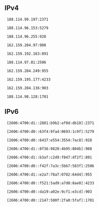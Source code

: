 ## IPv4
```
 188.114.99.197:2371
```
```
 188.114.96.153:5279
```
```
 188.114.96.255:928
```
```
 162.159.204.97:908
```
```
 162.159.192.163:891
```
```
 188.114.97.81:2506
```
```
 162.159.204.249:955
```
```
 162.159.195.177:4233
```
```
 162.159.204.136:903
```
```
 188.114.98.128:1701
```

## IPv6
```
 [2606:4700:d1::2881:b9b2:af0d:db10]:2371
```
```
 [2606:4700:d0::63f4:9fad:0693:1c9f]:5279
```
```
 [2606:4700:d0::6437:e554:3554:7ac8]:928
```
```
 [2606:4700:d1::8f36:9820:4b95:804b]:908
```
```
 [2606:4700:d1::b3af:c2d9:f847:df2f]:891
```
```
 [2606:4700:d0::f42f:7a3c:5bb7:583f]:2506
```
```
 [2606:4700:d1::e2a7:78a7:0782:64d4]:955
```
```
 [2606:4700:d0::f521:5ad9:a7d8:8ae0]:4233
```
```
 [2606:4700:d0::da19:a02e:9cf1:e3cd]:903
```
```
 [2606:4700:d0::2147:500f:2fa0:5faf]:1701
```
